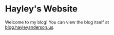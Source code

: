 Hayley's Website
==============

Welcome to my blog! You can view the blog itself at [blog.hayleyanderson.us](http://blog.hayleyanderson.us).